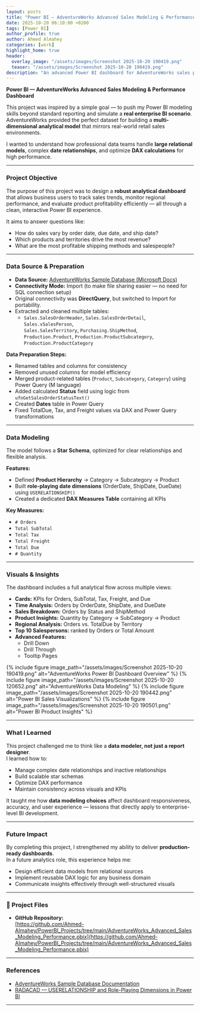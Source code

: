 ```yaml
---
layout: posts
title: "Power BI — AdventureWorks Advanced Sales Modeling & Performance Dashboard"
date: 2025-10-20 06:10:00 +0200
tags: [Power BI]
author_profile: true
author: Ahmed Almahey
categories: [work]
highlight_home: true
header:
  overlay_image: "/assets/images/Screenshot 2025-10-20 190419.png"
  teaser: "/assets/images/Screenshot 2025-10-20 190419.png"
description: "An advanced Power BI dashboard for AdventureWorks sales performance — featuring complex DAX modeling, hierarchy design, and relationship management for real-world business analysis."
---
```


**Power BI — AdventureWorks Advanced Sales Modeling & Performance Dashboard**

This project was inspired by a simple goal — to push my Power BI modeling skills beyond standard reporting and simulate a **real enterprise BI scenario**.  
AdventureWorks provided the perfect dataset for building a **multi-dimensional analytical model** that mirrors real-world retail sales environments.

I wanted to understand how professional data teams handle **large relational models**, complex **date relationships**, and optimize **DAX calculations** for high performance.

---

###  Project Objective

The purpose of this project was to design a **robust analytical dashboard** that allows business users to track sales trends, monitor regional performance, and evaluate product profitability efficiently — all through a clean, interactive Power BI experience.  

It aims to answer questions like:
- How do sales vary by order date, due date, and ship date?  
- Which products and territories drive the most revenue?  
- What are the most profitable shipping methods and salespeople?  

---

###  Data Source & Preparation

- **Data Source:** [AdventureWorks Sample Database (Microsoft Docs)](https://docs.microsoft.com/en-us/sql/samples/adventureworks-install-configure?view=sql-server-ver15&tabs=ssms)  
- **Connectivity Mode:** Import (to make file sharing easier — no need for SQL connection setup)  
- Original connectivity was **DirectQuery**, but switched to Import for portability.  
- Extracted and cleaned multiple tables:  
  - `Sales.SalesOrderHeader`, `Sales.SalesOrderDetail`, `Sales.vSalesPerson`,  
    `Sales.SalesTerritory`, `Purchasing.ShipMethod`,  
    `Production.Product`, `Production.ProductSubcategory`, `Production.ProductCategory`  

**Data Preparation Steps:**
- Renamed tables and columns for consistency  
- Removed unused columns for model efficiency  
- Merged product-related tables (`Product`, `Subcategory`, `Category`) using Power Query (M language)  
- Added calculated **Status** field using logic from `ufnGetSalesOrderStatusText()`  
- Created **Dates** table in Power Query  
- Fixed TotalDue, Tax, and Freight values via DAX and Power Query transformations  

---

###  Data Modeling

The model follows a **Star Schema**, optimized for clear relationships and flexible analysis.  

**Features:**
- Defined **Product Hierarchy** → Category → Subcategory → Product  
- Built **role-playing date dimensions** (OrderDate, ShipDate, DueDate) using `USERELATIONSHIP()`  
- Created a dedicated **DAX Measures Table** containing all KPIs  

**Key Measures:**
- `# Orders`  
- `Total SubTotal`  
- `Total Tax`  
- `Total Freight`  
- `Total Due`  
- `# Quantity`  

---

###  Visuals & Insights

The dashboard includes a full analytical flow across multiple views:

- **Cards:** KPIs for Orders, SubTotal, Tax, Freight, and Due  
- **Time Analysis:** Orders by OrderDate, ShipDate, and DueDate  
- **Sales Breakdown:** Orders by Status and ShipMethod  
- **Product Insights:** Quantity by Category → SubCategory → Product  
- **Regional Analysis:** Orders vs. TotalDue by Territory  
- **Top 10 Salespersons:** ranked by Orders or Total Amount  
- **Advanced Features:**  
  - Drill Down  
  - Drill Through  
  - Tooltip Pages  

{% include figure image_path="/assets/images/Screenshot 2025-10-20 190419.png" alt="AdventureWorks Power BI Dashboard Overview" %}
{% include figure image_path="/assets/images/Screenshot 2025-10-20 120652.png" alt="AdventureWorks Data Modeling" %}
{% include figure image_path="/assets/images/Screenshot 2025-10-20 190442.png" alt="Power BI Sales Visualizations" %}
{% include figure image_path="/assets/images/Screenshot 2025-10-20 190501.png" alt="Power BI Product Insights" %}

---

###  What I Learned

This project challenged me to think like a **data modeler, not just a report designer**.  
I learned how to:
- Manage complex date relationships and inactive relationships  
- Build scalable star schemas  
- Optimize DAX performance  
- Maintain consistency across visuals and KPIs  

It taught me how **data modeling choices** affect dashboard responsiveness, accuracy, and user experience — lessons that directly apply to enterprise-level BI development.

---

###  Future Impact

By completing this project, I strengthened my ability to deliver **production-ready dashboards**.  
In a future analytics role, this experience helps me:
- Design efficient data models from relational sources  
- Implement reusable DAX logic for any business domain  
- Communicate insights effectively through well-structured visuals  

---

### 🔗 Project Files

- **GitHub Repository:**  
  [https://github.com/Ahmed-Almahey/PowerBI_Projects/tree/main/AdventureWorks_Advanced_Sales_Modeling_Performance.pbix](https://github.com/Ahmed-Almahey/PowerBI_Projects/tree/main/AdventureWorks_Advanced_Sales_Modeling_Performance.pbix)

---

###  References

- [AdventureWorks Sample Database Documentation](https://docs.microsoft.com/en-us/sql/samples/adventureworks-install-configure?view=sql-server-ver15&tabs=ssms)  
- [RADACAD — USERELATIONSHIP and Role-Playing Dimensions in Power BI](https://radacad.com/userelationship-or-role-playing-dimension-dealing-with-inactive-relationships-in-power-bi)

---

